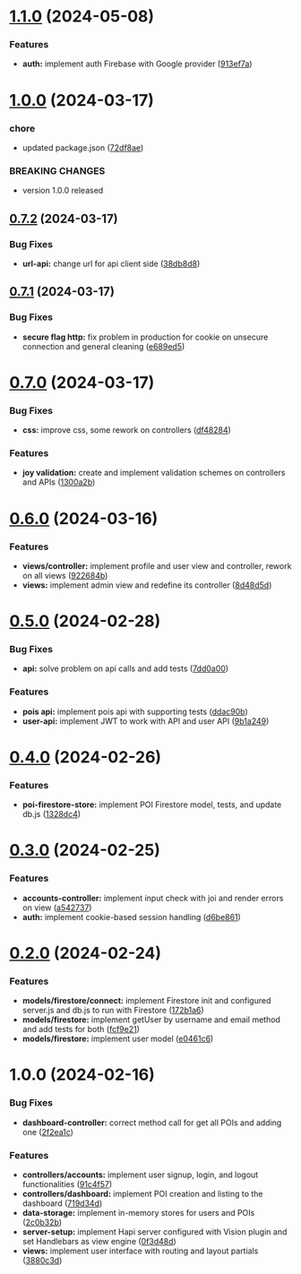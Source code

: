 # [1.1.0](https://github.com/k41205/recreo-spot/compare/v1.0.0...v1.1.0) (2024-05-08)


### Features

* **auth:** implement auth Firebase with Google provider ([913ef7a](https://github.com/k41205/recreo-spot/commit/913ef7ae687e001c4b6054eb08600f606754cd8a))

# [1.0.0](https://github.com/k41205/recreo-spot/compare/v0.7.2...v1.0.0) (2024-03-17)


### chore

* updated package.json ([72df8ae](https://github.com/k41205/recreo-spot/commit/72df8aeb79917f575e8ed0ec82f6e18969a23b2b))


### BREAKING CHANGES

* version 1.0.0 released

## [0.7.2](https://github.com/k41205/recreo-spot/compare/v0.7.1...v0.7.2) (2024-03-17)


### Bug Fixes

* **url-api:** change url for api client side ([38db8d8](https://github.com/k41205/recreo-spot/commit/38db8d86ef51a52c0f3c7929c34d544745b75b2b))

## [0.7.1](https://github.com/k41205/recreo-spot/compare/v0.7.0...v0.7.1) (2024-03-17)


### Bug Fixes

* **secure flag http:** fix problem in production for cookie on unsecure connection and general cleaning ([e689ed5](https://github.com/k41205/recreo-spot/commit/e689ed5bca7e3d0c63de24f0a13a4363507b831d))

# [0.7.0](https://github.com/k41205/recreo-spot/compare/v0.6.0...v0.7.0) (2024-03-17)


### Bug Fixes

* **css:** improve css, some rework on controllers ([df48284](https://github.com/k41205/recreo-spot/commit/df48284607e8b6112c57ef0a494875e274e0b1ca))


### Features

* **joy validation:** create and implement validation schemes on controllers and APIs ([1300a2b](https://github.com/k41205/recreo-spot/commit/1300a2beef0e67d0beb5eebe13c3efc1f7475d2f))

# [0.6.0](https://github.com/k41205/recreo-spot/compare/v0.5.0...v0.6.0) (2024-03-16)


### Features

* **views/controller:** implement profile and user view and controller, rework on all views ([922684b](https://github.com/k41205/recreo-spot/commit/922684b64c88c83b7660bc6b60e1c323fd4127bb))
* **views:** implement admin view and redefine its controller ([8d48d5d](https://github.com/k41205/recreo-spot/commit/8d48d5d7010f5d25a8d9a28787d30be3bcc68c4b))

# [0.5.0](https://github.com/k41205/recreo-spot/compare/v0.4.0...v0.5.0) (2024-02-28)


### Bug Fixes

* **api:** solve problem on api calls and add tests ([7dd0a00](https://github.com/k41205/recreo-spot/commit/7dd0a00783847ec5b983d122e5b80b4bf05c9991))


### Features

* **pois api:** implement pois api with supporting tests ([ddac90b](https://github.com/k41205/recreo-spot/commit/ddac90b326a7eaeac1264c7df4724bce32521d0c))
* **user-api:** implement JWT to work with API and user API ([9b1a249](https://github.com/k41205/recreo-spot/commit/9b1a249204730c562d8724c281fb4ac5d1e4d8c4))

# [0.4.0](https://github.com/k41205/recreo-spot/compare/v0.3.0...v0.4.0) (2024-02-26)


### Features

* **poi-firestore-store:** implement POI Firestore model, tests, and update db.js ([1328dc4](https://github.com/k41205/recreo-spot/commit/1328dc44a6f1e62ae6744ad9314f52a8828d1b55))

# [0.3.0](https://github.com/k41205/recreo-spot/compare/v0.2.0...v0.3.0) (2024-02-25)


### Features

* **accounts-controller:** implement input check with joi and render errors on view ([a542737](https://github.com/k41205/recreo-spot/commit/a5427377a5070f8f3c465265e210aeb4541b578a))
* **auth:** implement cookie-based session handling ([d6be861](https://github.com/k41205/recreo-spot/commit/d6be86180b10ceb3c558bc6bdbb72f64ad905af1))

# [0.2.0](https://github.com/k41205/recreo-spot/compare/v0.1.0...v0.2.0) (2024-02-24)


### Features

* **models/firestore/connect:** implement Firestore init and configured server.js and db.js to run with Firestore ([172b1a6](https://github.com/k41205/recreo-spot/commit/172b1a6d5583c890974e9ca4e82a349bc0df0c1f))
* **models/firestore:** implement getUser by username and email method and add tests for both ([fcf9e21](https://github.com/k41205/recreo-spot/commit/fcf9e21ac2e6b1d3a854312179950a59560db419))
* **models/firestore:** implement user model ([e0461c6](https://github.com/k41205/recreo-spot/commit/e0461c680907505304160823c58ade2bfecc24ec))

# 1.0.0 (2024-02-16)


### Bug Fixes

* **dashboard-controller:** correct method call for get all POIs and adding one ([2f2ea1c](https://github.com/k41205/recreo-spot/commit/2f2ea1c9add77ba3693fa0beb80acef476c78b10))


### Features

* **controllers/accounts:** implement user signup, login, and logout functionalities ([91c4f57](https://github.com/k41205/recreo-spot/commit/91c4f57d132919dbb2df4f21468661fd000eda95))
* **controllers/dashboard:** implement POI creation and listing to the dashboard ([719d34d](https://github.com/k41205/recreo-spot/commit/719d34da0b1f2b96ddc12ac5577e3ffc4277b306))
* **data-storage:** implement in-memory stores for users and POIs ([2c0b32b](https://github.com/k41205/recreo-spot/commit/2c0b32b2fac0e3a5851e06719edb44391589f5e9))
* **server-setup:** implement Hapi server configured with Vision plugin and set Handlebars as view engine ([0f3d48d](https://github.com/k41205/recreo-spot/commit/0f3d48dded9b2c24bc3162b2e70bf2785bcfd9fd))
* **views:** implement user interface with routing and layout partials ([3880c3d](https://github.com/k41205/recreo-spot/commit/3880c3d6e5bfe6d83dd76c7c29819373947d5cf3))

